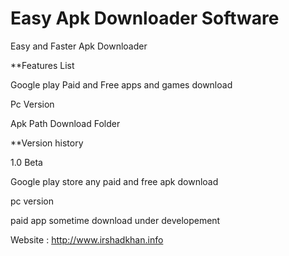 # Easy Apk Downloader Software
Easy and Faster Apk Downloader 

**Features List

Google play Paid and Free apps and games download

Pc Version 

Apk Path Download Folder


**Version history

1.0 Beta

Google play store any paid and free apk download 

pc version

paid app sometime download under developement



Website : http://www.irshadkhan.info
